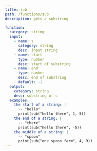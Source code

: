 ```yaml
---
title: sub
path: /functions/sub
description: gets a substring

function:
  category: string
  input:
    - name: s
      category: string
      desc: input string
    - name: start
      type: number
      desc: start of substring
    - name: end
      type: number
      desc: end of substring
      default: -1
  output:
    category: string
    desc: substring of s
  examples:
    the start of a string: |
      -- "hello"
      print(sub("hello there", 1, 5))
    the end of a string: |
      -- "there"
      print(sub("hello there", -5))
    the middle of a string: |
      -- "spoon"
      print(sub("one spoon farm", 4, 9))
---
```


